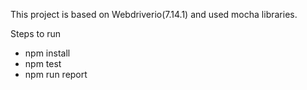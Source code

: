 This project is based on Webdriverio(7.14.1)  and used mocha libraries. 

Steps to run
  * npm install
  * npm test
  * npm run report

